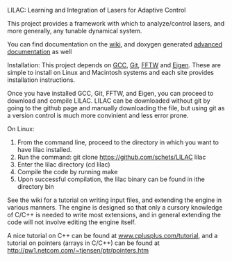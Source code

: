 LILAC: Learning and Integration of Lasers for Adaptive Control

This project provides a framework with which to analyze/control lasers, and more generally, any tunable dynamical system.

You can find documentation on the [wiki](http://github.com/schets/LILAC/wiki), and doxygen generated [advanced documentation](http://schets.github.io/LILAC) as well 

Installation:
This project depends on [GCC](gcc.gnu.org), [Git](git-scm.com), [FFTW](www.fftw.org) and [Eigen](eigen.tuxfamily.org). These are simple to install on Linux and Macintosh systems and each site provides installation instructions.

Once you have installed GCC, Git, FFTW, and Eigen, you can proceed to download and compile LILAC. LILAC can be downloaded without git by going to the github page and manually downloading the file, but using git as a version control is much more convinient and less error prone.

On Linux:

1. From the command line, proceed to the directory in which you want to have lilac installed.
2. Run the command: git clone https://github.com/schets/LILAC lilac
3. Enter the lilac directory (cd lilac)
4. Compile the code by running make
5. Upon successful compilation, the lilac binary can be found in ithe directory bin


See the wiki for a tutorial on writing input files, and extending the engine in various manners. The engine is designed so that only a cursory knowledge of C/C++ is needed to write most extensions, and in general extending the code will not involve editing the engine itself.

A nice tutorial on C++ can be found at www.cplusplus.com/tutorial, and a tutorial on pointers (arrays in C/C++) can be found at http://pw1.netcom.com/~tjensen/ptr/pointers.htm
